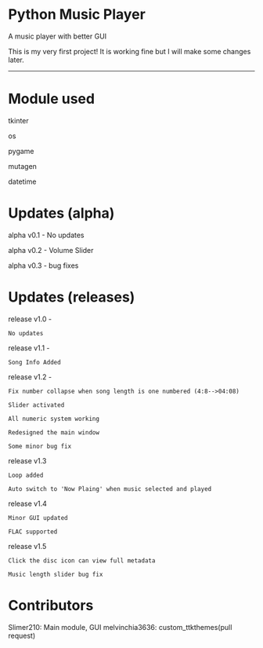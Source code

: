 

Python Music Player
===================

A music player with better GUI

This is my very first project! It is working fine but I will make some changes later.

--------------------------------------------------------------------------------------------------

# Module used

tkinter

os

pygame

mutagen

datetime

# Updates (alpha)

alpha v0.1 - No updates

alpha v0.2 - Volume Slider

alpha v0.3 - bug fixes

# Updates (releases)

release v1.0 - 

    No updates

release v1.1 - 

    Song Info Added

release v1.2 - 

	Fix number collapse when song length is one numbered (4:8-->04:08)
  
	Slider activated
  
	All numeric system working
  
	Redesigned the main window
  
	Some minor bug fix
	
release v1.3

	Loop added
	
	Auto switch to 'Now Plaing' when music selected and played

release v1.4

	Minor GUI updated
	
	FLAC supported

release v1.5

	Click the disc icon can view full metadata

	Music length slider bug fix

# Contributors

Slimer210: Main module, GUI
melvinchia3636: custom_ttkthemes(pull request)
